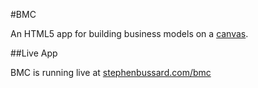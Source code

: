 #BMC

An HTML5 app for building business models on a [canvas](http://en.wikipedia.org/wiki/Business_Model_Canvas).

##Live App

BMC is running live at [stephenbussard.com/bmc](http://stephenbussard.com/bmc)